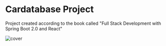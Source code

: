 # Cardatabase Project
Project created according to the book called "Full Stack Development with Spring Boot 2.0 and React"

![cover](https://user-images.githubusercontent.com/75165450/177733749-7feaa77d-01df-4b09-b734-ddf7fad84cc4.png)
